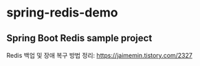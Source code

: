 # spring-redis-demo
Spring Boot Redis sample project
---
Redis 백업 및 장애 복구 방법 정리: https://jaimemin.tistory.com/2327
